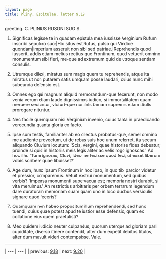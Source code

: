 ```yaml
---
layout: page
title: Pliny, Espitulae, letter 9.19
---
```


greeting. C. PLINIUS RUSONI SUO S.



1. Significas legisse te in quadam epistula mea iussisse Verginium Rufum inscribi sepulcro suo:|Hic situs est Rufus, pulso qui Vindice quondam|imperium asseruit non sibi sed patriae.|Reprehendis quod iusserit, addis etiam melius rectius-que Frontinum, quod vetuerit omnino monumentum sibi fieri, me-que ad extremum quid de utroque sentiam consulis.



2. Utrumque dilexi, miratus sum magis quem tu reprehendis, atque ita miratus ut non putarem satis umquam posse laudari, cuius nunc mihi subeunda defensio est.



3. Omnes ego qui magnum aliquid memorandum-que fecerunt, non modo venia verum etiam laude dignissimos iudico, si immortalitatem quam meruere sectantur, victuri-que nominis famam supremis etiam titulis prorogare nituntur.



4. Nec facile quemquam nisi Verginium invenio, cuius tanta in praedicando verecundia quanta gloria ex facto.



5. Ipse sum testis, familiariter ab eo dilectus probatus-que, semel omnino me audiente provectum, ut de rebus suis hoc unum referret, ita secum aliquando Cluvium locutum: 'Scis, Vergini, quae historiae fides debeatur; proinde si quid in historiis meis legis aliter ac velis rogo ignoscas.' Ad hoc ille: 'Tune ignoras, Cluvi, ideo me fecisse quod feci, ut esset liberum vobis scribere quae libuisset?'



6. Age dum, hunc ipsum Frontinum in hoc ipso, in quo tibi parcior videtur et pressior, comparemus. Vetuit exstrui monumentum, sed quibus verbis? 'Impensa monumenti supervacua est; memoria nostri durabit, si vita meruimus.' An restrictius arbitraris per orbem terrarum legendum dare duraturam memoriam suam quam uno in loco duobus versiculis signare quod feceris?



7. Quamquam non habeo propositum illum reprehendendi, sed hunc tuendi; cuius quae potest apud te iustior esse defensio, quam ex collatione eius quem praetulisti?



8. Meo quidem iudicio neuter culpandus, quorum uterque ad gloriam pari cupiditate, diverso itinere contendit, alter dum expetit debitos titulos, alter dum mavult videri contempsisse. Vale.



---

| --- | --- |
| previous: [9.18](../9.18/) | next: [9.20](../9.20/) |